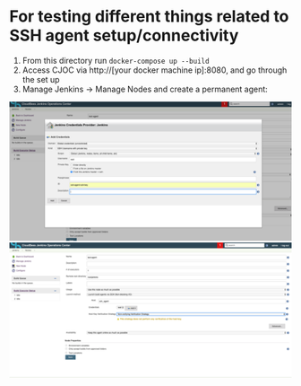 # For testing different things related to SSH agent setup/connectivity

1. From this directory run `docker-compose up --build`
2. Access CJOC via http://[your docker machine ip]:8080, and go through the set up
3. Manage Jenkins -> Manage Nodes and create a permanent agent:

![Configure Credentials](credentials-configure.png)
![Configure Node/Agent](node-configure.png)
